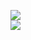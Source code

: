 [![](https://img.shields.io/badge/Made%20With-Github%20Spray-lightgrey.svg?style=for-the-badge&logo=github)](https://github.com/Annihil/github-spray#4063)  
[![](https://i.imgur.com/2DrTn0Z.gif)](https://github.com/Annihil/github-spray)